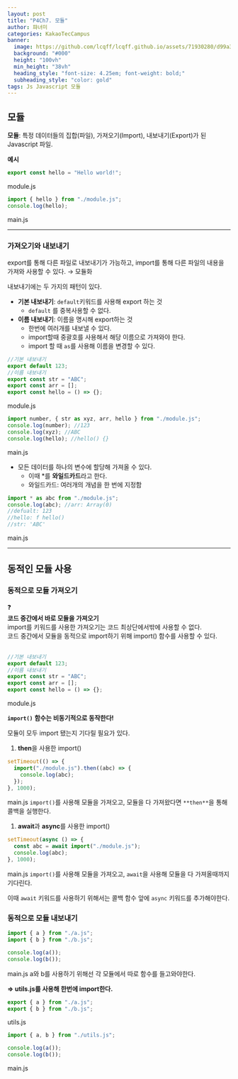 ```yaml
---
layout: post
title: "P4Ch7. 모듈"
author: 퍄녀미
categories: KakaoTecCampus
banner:
  image: https://github.com/lcqff/lcqff.github.io/assets/71930280/d99a3a72-c929-4cf8-a197-56a2f21ddcd9
  background: "#000"
  height: "100vh"
  min_height: "38vh"
  heading_style: "font-size: 4.25em; font-weight: bold;"
  subheading_style: "color: gold"
tags: Js Javascript 모듈
---
```


## 모듈

**모듈**: 특정 데이터들의 집합(파일), 가져오기(Import), 내보내기(Export)가 된 Javascript 파일.

**예시**

```jsx
export const hello = "Hello world!";
```

module.js

```jsx
import { hello } from "./module.js";
console.log(hello);
```

main.js

---

### 가져오기와 내보내기

export를 통해 다른 파일로 내보내기가 가능하고, import를 통해 다른 파일의 내용을 가져와 사용할 수 있다. → 모듈화

내보내기에는 두 가지의 패턴이 있다.

- **기본 내보내기**: `default`키워드를 사용해 export 하는 것
  - `default` 를 중복사용할 수 없다.
- **이름 내보내기**: 이름을 명시해 export하는 것
  - 한번에 여러개를 내보낼 수 있다.
  - import할때 중괄호를 사용해서 해당 이름으로 가져와야 한다.
  - import 할 때 `as`를 사용해 이름을 변경할 수 있다.

```jsx
//기본 내보내기
export default 123;
//이름 내보내기
export const str = "ABC";
export const arr = [];
export const hello = () => {};
```

module.js

```jsx
import number, { str as xyz, arr, hello } from "./module.js";
console.log(number); //123
console.log(xyz); //ABC
console.log(hello); //hello() {}
```

main.js

- 모든 데이터를 하나의 변수에 할당해 가져올 수 있다.
  - 이때 \*를 **와일드카드**라고 한다.
  - 와일드카드: 여러개의 개념을 한 번에 지정함

```jsx
import * as abc from "./module.js";
console.log(abc); //arr: Array(0)
//defualt: 123
//hello: f hello()
//str: 'ABC'
```

main.js

---

## 동적인 모듈 사용

### 동적으로 모듈 가져오기

<div class="callout">
  <div>❓</div>
  <div>
    <strong>코드 중간에서 바로 모듈을 가져오기</strong><br/>
    import를 키워드를 사용한 가져오기는 코드 최상단에서밖에 사용할 수 없다.<br/>
    코드 중간에서 모듈을 동적으로 import하기 위해 import() 함수를 사용할 수 있다.
  </div>
</div>
<br/>

```jsx
//기본 내보내기
export default 123;
//이름 내보내기
export const str = "ABC";
export const arr = [];
export const hello = () => {};
```

module.js

**`import()`** **함수는 비동기적으로 동작한다!**

모듈이 모두 import 됐는지 기다릴 필요가 있다.

1. **then**을 사용한 import()

```jsx
setTimeout(() => {
  import("./module.js").then((abc) => {
    console.log(abc);
  });
}, 1000);
```

main.js
`import()`를 사용해 모듈을 가져오고, 모듈을 다 가져왔다면 `**then**`을 통해 콜백을 실행한다.

1. **await**과 **async**를 사용한 import()

```jsx
setTimeout(async () => {
  const abc = await import("./module.js");
  console.log(abc);
}, 1000);
```

main.js
`import()`를 사용해 모듈을 가져오고, `await`을 사용해 모듈을 다 가져올때까지 기다린다.

이때 `await` 키워드를 사용하기 위해서는 콜백 함수 앞에 `async` 키워드를 추가해야한다.

### 동적으로 모듈 내보내기

```jsx
import { a } from "./a.js";
import { b } from "./b.js";

console.log(a());
console.log(b());
```

main.js
a와 b를 사용하기 위해선 각 모듈에서 따로 함수를 들고와야한다.

**⇒ utils.js를 사용해 한번에 import한다.**

```jsx
export { a } from "./a.js";
export { b } from "./b.js";
```

utils.js

```jsx
import { a, b } from "./utils.js";

console.log(a());
console.log(b());
```

main.js
